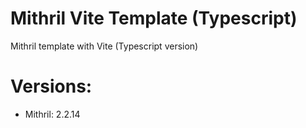 # Mithril Vite Template (Typescript)
Mithril template with Vite (Typescript version)

# Versions:
- Mithril: 2.2.14